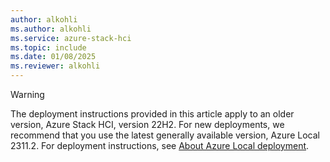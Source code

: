 ```yaml
---
author: alkohli
ms.author: alkohli
ms.service: azure-stack-hci
ms.topic: include
ms.date: 01/08/2025
ms.reviewer: alkohli
---
```


> [!WARNING]
> The deployment instructions provided in this article apply to an older version, Azure Stack HCI, version 22H2. For new deployments, we recommend that you use the latest generally available version, Azure Local 2311.2. For deployment instructions, see [About Azure Local deployment](../deploy/deployment-introduction.md).
